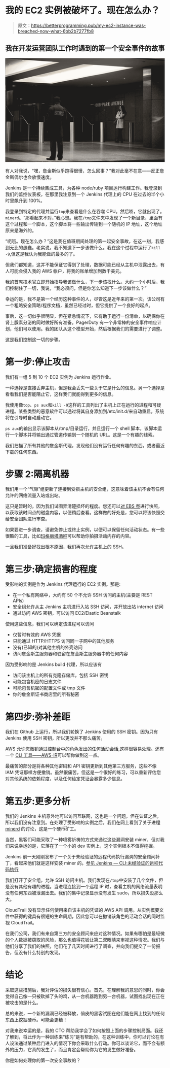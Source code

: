 # 我的 EC2 实例被破坏了。现在怎么办？

> 原文：<https://betterprogramming.pub/my-ec2-instance-was-breached-now-what-6bb2b7277fb8>

## 我在开发运营团队工作时遇到的第一个安全事件的故事

![](img/12b594a64dd4a1e76c222ebf5163fdf2.png)

有人对我说，“嘿，詹金斯似乎跑得很慢，怎么回事？”我对此毫不在意——反正詹金斯偶尔也会放慢速度。

Jenkins 是一个持续集成工具，为各种 node/ruby 项目运行构建工作。我登录到我们的监控仪表板，在那里我注意到一个 Jenkins 代理上的 CPU 在过去的半个小时里飙升到 100%。

我登录到特定的代理并运行`top`来查看是什么在吞噬 CPU。然后嘭，它就出现了。`minerd`。“那看起来不对，”我心想。我在`/tmp`文件夹中发现了一个新目录，里面有这个过程和一个脚本，这个脚本将一些输出传输到一个随机的 IP 地址，这个地址原来是海外的。

“呃哦。现在怎么办？”这是我在值班期间处理的第一起安全事故，在这一刻，我感到无比的愚蠢。老实说，我不知道下一步该做什么。我在这个过程中运行了`kill -9`,但这是我认为我能做的最多的了。

但我们都知道，这并不能保证它得到了处理，数据可能已经从主机中泄露出去，有人可能会侵入我的 AWS 帐户，将我的账单增加到数千美元。

我的首席技术官立即开始指导我该做什么，下一步该找什么。大约一个小时后，我们控制住了一切，我说，“我必须问，但是你怎么知道下一步该做什么？”

幸运的是，我不是第一个经历这种事件的人，尽管这是近年来的第一次。该公司有一个粗略安全策略/程序文档，虽然已经过时，但它提供了一个良好的起点。

事后，这一切似乎很明显，但在紧急情况下，它有助于运行一份清单，以确保你在肾上腺素分泌的同时做好所有准备。PagerDuty 有一个非常棒的安全事件响应计划，他们可以使用。我的团队从这个模型开始，然后根据我们的需要进行了调整。

这是我们控制这一切的步骤。

# 第一步:停止攻击

我们有一组 5 到 10 个 EC2 实例为 Jenkins 运行作业。

一种选择是直接丢弃主机，但是我会丢失一些关于它是什么的信息。另一个选择是看看我们是否能阻止它，这样我们就能得到更多的信息。

我使用像`top`、`ps aux`和`kill -9`这样的工具列出了主机上正在运行的进程和可疑进程。某些类型的恶意软件可以通过将其自身添加到/etc/init.d/来自动重启，系统将在引导时自动启动它。

`ps aux`的输出显示该脚本从/tmp/目录运行，并且运行一个 shell 脚本，该脚本运行一个脚本并将输出通过管道传输到一个随机的 URL。这是一个有趣的线索。

我们扫描了所有其他的詹金斯代理，发现他们没有运行任何有趣的东西，或者最近下载的任何东西。

# 步骤 2:隔离机器

我们用一个“气隙”组更新了连接到受损主机的安全组，这意味着该主机不会有任何允许的网络流量入站或出站。

这只是暂时的，因为我们试图弄清楚损坏的程度。您还可以[对 EBS 卷](https://docs.aws.amazon.com/AWSEC2/latest/UserGuide/ebs-creating-snapshot.html)进行快照，以获取该时间点的磁盘内容，以便稍后查看。这样做的好处是，您可以将该快照交给安全团队进行审查。

如果要进一步调查，请避免停止或终止实例，以便可以保留任何活动状态。有一些很酷的工具，比如[玛格丽塔酒吧](https://github.com/ThreatResponse/margaritashotgun)可以帮助你拍摄活动内存的内容。

一旦我们准备好找出根本原因，我们再次允许主机上的 SSH。

# 第三步:确定损害的程度

受影响的实例是作为 Jenkins 代理运行的 EC2 实例。那是:

*   在一个私有网络中，大约有 50 个不允许 SSH 访问的主机(主要是 REST APIs)
*   安全组允许从主 Jenkins 主机进行入站 SSH 访问，并开放出站 internet 访问
*   通过访问 AWS 密钥，可以访问 EC2/Elastic Beanstalk

使用这些信息，我们可以确定该进程可以访问

*   仅暂时有效的 AWS 凭据
*   只能通过 HTTP/HTTPS 访问同一子网中的其他服务
*   没有(已知的)对其他主机的外壳访问
*   访问詹金斯主服务器和驻留在詹金斯主服务器中的任何内容

因为受影响的是 Jenkins build 代理，所以应该有

*   访问该主机上的所有克隆存储库，包括 SSH 密钥
*   可能包含机密的日志文件
*   可能包含机密的配置文件或 tmp 文件
*   你的詹金斯证书商店里的所有秘密

# 第四步:弥补差距

我们在 Github 上运行，所以我们轮换了 Jenkins 使用的 SSH 密钥。因为只有 Jenkins 使用 SSH 密钥，所以更改并不那么痛苦。

AWS 允许您[撤销通过控制台中的角色发出的任何活动会话](https://docs.aws.amazon.com/IAM/latest/UserGuide/id_roles_use_revoke-sessions.html),这样很容易处理。还有一个 [CLI 工具——AWS-IR](https://github.com/ThreatResponse/aws_ir)可以帮你做到这一点。

最痛苦的部分是将各种其他密码和 API 密钥更新到其他第三方服务，这些不像 IAM 凭证那样方便撤销。虽然很痛苦，但这是一个很好的练习，可以重新评估您对其他系统的依赖程度，以及任何给定凭证会暴露多少信息。

# 第五步:更多分析

我们的 Jenkins 主机意外地可以访问互联网，这也是一个问题，但在认证之后，所以我们没有注意到。在处理了受影响的实例之后，我们在网上看到了关于进程 [minerd](https://github.com/pooler/cpuminer) 的讨论，这是一个硬币矿工。

当然，黑客们可能采取了一种喷雾祈祷的方式来通过这些漏洞安装 miner，但对我们来说幸运的是，它落在了一个小的 dev 实例上，这个实例根本不值得挖掘。

Jenkins 前一天刚刚发布了一个关于未经验证的远程代码执行漏洞的安全顾问补丁，看起来他们就是这样安装 miner 的。[参见 Jenkins — CLI:未经验证的远程代码执行](https://jenkins.io/security/advisory/2017-04-26/)

我们打开了安全组，允许 SSH 访问主机。我们发现在`/tmp`中安装了几个文件，但是没有其他有趣的进程。当进程连接到一个远程 IP 时，查看主机的网络流量表明没有任何东西被泄漏出去。我们的集中记录显示没有发生 sudo，所以损失没那么大。

CloudTrail 没有显示任何使用来自该主机的凭证的 AWS API 调用。从实例概要文件中获得的键具有很短的生命周期，因此您可以在撤销该角色的活动会话的同时监视 CloudTrail。

在我们公司，我们有来自第三方的安全顾问来应对这种情况。如果有哪怕是最轻微的个人数据被窃取的风险，那么也值得花钱让第二双眼睛来审视这种情况。我们与他们分享了我们的快照，他们花了几天时间进行了调查，并向我们提交了一份报告，但没有什么特别的发现。

# 结论

采取这些措施后，我对评估的损失很有信心。首先，在理解我的意思的同时，你会觉得自己像一只被砍掉了头的鸡，从一台机器跑到另一台机器，试图找出现在正在被攻击的是什么。

总的来说，一个新的漏洞已经被释放，俏皮的黑客试图在他们能在网上找到的任何东西上挖掘硬币。可能会更糟！

对我来说幸运的是，我的 CTO 帮助我学会了如何按照上面的步骤控制局面。我还了解到，将此作为一种训练来“练习”是有帮助的，在这种训练中，你可以讨论在有人设法通过某种后门进入的情况下你会采取什么行动。你可以谈论它，而不会有额外的压力，它真的发生了，而且肯定会帮助你为它的发生做好准备。

你是如何处理你的第一次安全事故的？